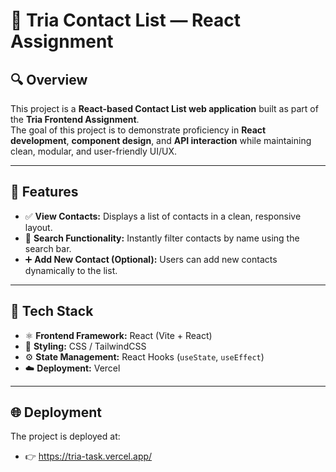 # 📇 Tria Contact List — React Assignment  

## 🔍 Overview  
This project is a **React-based Contact List web application** built as part of the **Tria Frontend Assignment**.  
The goal of this project is to demonstrate proficiency in **React development**, **component design**, and **API interaction** while maintaining clean, modular, and user-friendly UI/UX.  

---

## 🚀 Features  
- ✅ **View Contacts:** Displays a list of contacts in a clean, responsive layout.  
- 🔎 **Search Functionality:** Instantly filter contacts by name using the search bar.  
- ➕ **Add New Contact (Optional):** Users can add new contacts dynamically to the list.   

---

## 🧠 Tech Stack  
- ⚛️ **Frontend Framework:** React (Vite + React)  
- 🎨 **Styling:** CSS / TailwindCSS 
- ⚙️ **State Management:** React Hooks (`useState`, `useEffect`)  
- ☁️ **Deployment:** Vercel   

---

## 🌐 Deployment
The project is deployed at:
- 👉 https://tria-task.vercel.app/
